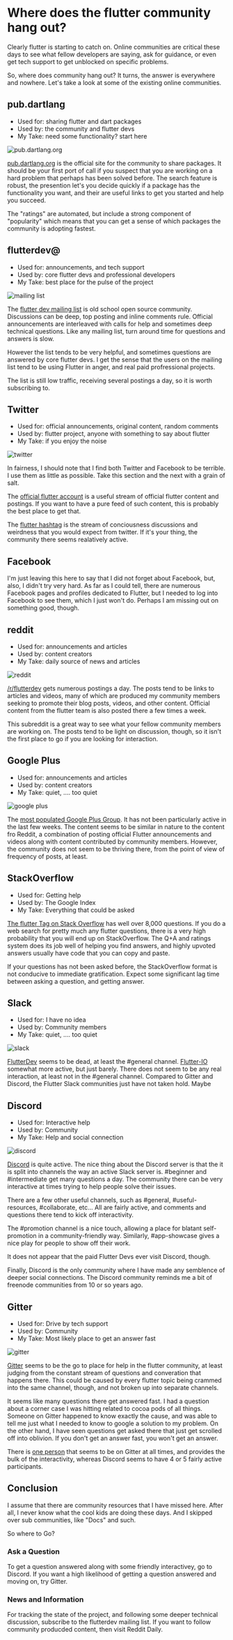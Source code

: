 # Where does the flutter community hang out?
Clearly flutter is starting to catch on. Online communities are critical these days to see what fellow developers are saying, ask for guidance, or even get tech support to get unblocked on specific problems.

So, where does community hang out? It turns, the answer is everywhere and nowhere. Let's take a look at some of the existing online communities.

## pub.dartlang
 * Used for: sharing flutter and dart packages
 * Used by: the community and flutter devs
 * My Take: need some functionality? start here

![pub.dartlang.org](../assets/pub.png)

[pub.dartlang.org](https://pub.dartlang.org) is the official site for the community to share packages. It should be your first port of call if you suspect that you are working on a hard problem that perhaps has been solved before. The search feature is robust, the presention let's you decide quickly if a package has the functionality you want, and their are useful links to get you started and help you succeed.

The "ratings" are automated, but include a strong component of "popularity" which means that you can get a sense of which packages the community is adopting fastest.

## flutterdev@
 * Used for: announcements, and tech support
 * Used by: core flutter devs and professional developers
 * My Take: best place for the pulse of the project

![mailing list](../assets/mailing-list.png)

The [flutter dev mailing list](https://groups.google.com/forum/#!forum/flutter-dev) is old school open source community. Discussions can be deep, top posting and inline comments rule. Official announcements are interleaved with calls for help and sometimes deep technical questions. Like any mailing list, turn around time for questions and answers is slow.  

However the list tends to be very helpful, and sometimes questions are answered by core flutter devs. I get the sense that the users on the mailing list tend to be using Flutter in anger, and real paid profressional projects.

The list is still low traffic, receiving several postings a day, so it is worth subscribing to. 

## Twitter
 * Used for: official announcements, original content, random comments
 * Used by: flutter project, anyone with something to say about flutter
 * My Take: if you enjoy the noise

![twitter](../assets/twitter.png)

 In fairness, I should note that I find both Twitter and Facebook to be terrible. I use them as little as possible. Take this section and the next with a grain of salt.

 The [official flutter account](https://twitter.com/flutterio) is a useful stream of official flutter content and postings. If you want to have a pure feed of such content, this is probably the best place to get that.

 The [flutter hashtag](https://twitter.com/hashtag/flutter) is the stream of conciousness discussions and weirdness that you would expect from twitter. If it's your thing, the community there seems realatively active.

## Facebook
I'm just leaving this here to say that I did not forget about Facebook, but, also, I didn't try very hard. As far as I could tell, there are numerous Facebook pages and profiles dedicated to Flutter, but I needed to log into Facebook to see them, which I just won't do. Perhaps I am missing out on something good, though.

## reddit
 * Used for: announcements and articles
 * Used by: content creators
 * My Take: daily source of news and articles

![reddit](../assets/reddit.png)

 [/r/flutterdev](https://www.reddit.com/r/flutterdev) gets numerous postings a day. The posts tend to be links to articles and videos, many of which are produced my community members seeking to promote their blog posts, videos, and other content. Official content from the flutter team is also posted there a few times a week. 

 This subreddit is a great way to see what your fellow community members are working on. The posts tend to be light on discussion, though, so it isn't the first place to go if you are looking for interaction.

## Google Plus
 * Used for: announcements and articles
 * Used by: content creators
 * My Take: quiet, .... too quiet

![google plus](../assets/gplus.png)

The [most populated Google Plus Group](https://plus.google.com/communities/105405018459127452410). It has not been particularly active in the last few weeks. The content seems to be similar in nature to the content fro Reddit, a combination of posting official Flutter announcements and videos along with content contributed by community members. However, the community does not seem to be thriving there, from the point of view of frequency of posts, at least.

## StackOverflow
 * Used for: Getting help
 * Used by: The Google Index
 * My Take: Everything that could be asked 

[The flutter Tag on Stack Overflow](https://stackoverflow.com/questions/tagged/flutter) has well over 8,000 questions. If you do a web search for pretty much any flutter questions, there is a very high probability that you will end up on StackOverflow. The Q+A and ratings system does its job well of helping you find answers, and highly upvoted answers usually have code that you can copy and paste.

If your questions has not been asked before, the StackOverflow format is not conducive to immediate gratification. Expect some significant lag time between asking a question, and getting answer.

## Slack
 * Used for: I have no idea
 * Used by: Community members
 * My Take: quiet, .... too quiet

![slack](../assets/slack.png) 

[FlutterDev](https://flutterdev.slack.com/messages/C8TJ3GLAJ/) seems to be dead, at least the #general channel. 
[Flutter-IO](https://flutter-io.slack.com/messages/CEK24ST7V/) somewhat more active, but just barely. There does not seem to be any real interaction, at least not in the #general channel. Compared to Gitter and Discord, the Flutter Slack communities just have not taken hold. Maybe 


## Discord
 * Used for: Interactive help
 * Used by: Community
 * My Take: Help and social connection

![discord](../assets/discord.png)

[Discord](https://discord.gg/p7Aj8wF) is quite active. The nice thing about the Discord server is that the it is split into channels the way an active Slack server is. #beginner and #intermediate get many questions a day. The community there can be very interactive at times trying to help people solve their issues. 

There are a few other useful channels, such as #general, #useful-resources, #collaborate, etc... All are fairly active, and comments and questions there tend to kick off interactivity.

The #promotion channel is a nice touch, allowing a place for blatant self-promotion in a community-friendly way. Similarly, #app-showcase gives a nice play for people to show off their work.

It does not appear that the paid Flutter Devs ever visit Discord, though. 

Finally, Discord is the only community where I have made any semblence of deeper social connections. The Discord community reminds me a bit of freenode communities from 10 or so years ago.


## Gitter
 * Used for: Drive by tech support
 * Used by: Community
 * My Take: Most likely place to get an answer fast

![gitter](../assets/gitter.png)

[Gitter](https://gitter.im/flutter/flutter) seems to be the go to place for help in the flutter community, at least judging from the constant stream of questions and converation that happens there. This could be caused by every flutter topic being crammed into the same channel, though, and not broken up into separate channels.

It seems like many questions there get answered fast. I had a question about a corner case I was hitting related to cocoa pods of all things. Someone on Gitter happened to know exactly the cause, and was able to tell me just what I needed to know to google a solution to my problem. On the other hand, I have seen questions get asked there that just get scrolled off into oblivion. If you don't get an answer fast, you won't get an answer.

There is [one person](https://github.com/RandalSchwartz) that seems to be on Gitter at all times, and provides the bulk of the interactivity, whereas Discord seems to have 4 or 5 fairly active participants. 

## Conclusion
I assume that there are community resources that I have missed here. After all, I never know what the cool kids are doing these days. And I skipped over sub communities, like "Docs" and such.

So where to Go?

### Ask a Question
To get a question answered along with some friendly interactivey, go to Discord. If you want a high likelihood of getting a question answered and moving on, try Gitter.

### News and Information
For tracking the state of the project, and following some deeper technical discussion, subscribe to the flutterdev mailing list. If you want to follow community producded content, then visit Reddit Daily.